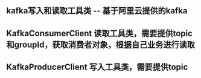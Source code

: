 ## kafka写入和读取工具类 -- 基于阿里云提供的kafka

## KafkaConsumerClient 读取工具类，需要提供topic和groupId，获取消费者对象，根据自己业务进行读取
## KafkaProducerClient 写入工具类，需要提供topic
##

